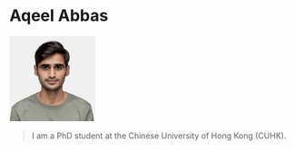 # Aqeel Abbas
<img src="Aqeel_4" width=30% height=30%>

 > I am a PhD student at the Chinese University of Hong Kong (CUHK). 
